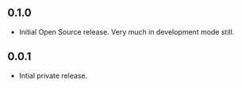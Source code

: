 ## 0.1.0

- Initial Open Source release. Very much in development mode still.

## 0.0.1

- Intial private release.
